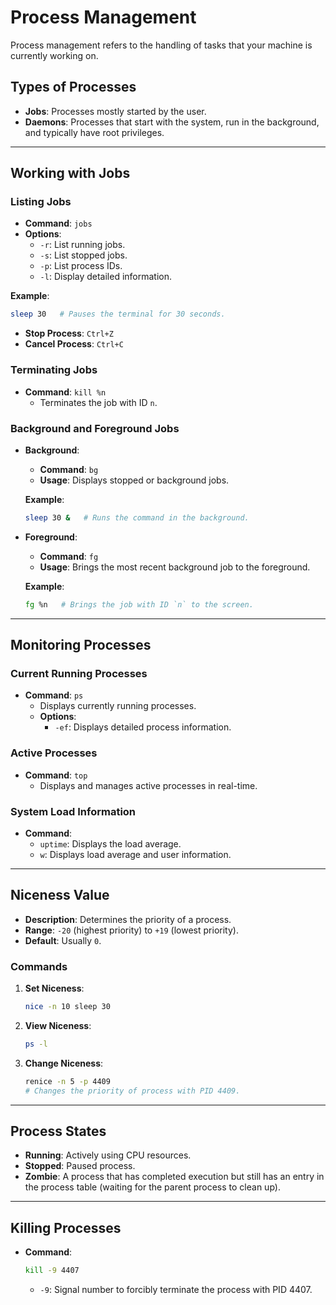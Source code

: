 
# Process Management

Process management refers to the handling of tasks that your machine is currently working on.

## Types of Processes
- **Jobs**: Processes mostly started by the user.
- **Daemons**: Processes that start with the system, run in the background, and typically have root privileges.

---

## Working with Jobs

### Listing Jobs
- **Command**: `jobs`
- **Options**:
  - `-r`: List running jobs.
  - `-s`: List stopped jobs.
  - `-p`: List process IDs.
  - `-l`: Display detailed information.

**Example**:
```bash
sleep 30   # Pauses the terminal for 30 seconds.
```
- **Stop Process**: `Ctrl+Z`
- **Cancel Process**: `Ctrl+C`

### Terminating Jobs
- **Command**: `kill %n`
  - Terminates the job with ID `n`.

### Background and Foreground Jobs
- **Background**:
  - **Command**: `bg`
  - **Usage**: Displays stopped or background jobs.
  
  **Example**:
  ```bash
  sleep 30 &   # Runs the command in the background.
  ```

- **Foreground**:
  - **Command**: `fg`
  - **Usage**: Brings the most recent background job to the foreground.

  **Example**:
  ```bash
  fg %n   # Brings the job with ID `n` to the screen.
  ```

---

## Monitoring Processes

### Current Running Processes
- **Command**: `ps`
  - Displays currently running processes.
  - **Options**:
    - `-ef`: Displays detailed process information.

### Active Processes
- **Command**: `top`
  - Displays and manages active processes in real-time.

### System Load Information
- **Command**:
  - `uptime`: Displays the load average.
  - `w`: Displays load average and user information.

---

## Niceness Value
- **Description**: Determines the priority of a process.
- **Range**: `-20` (highest priority) to `+19` (lowest priority).
- **Default**: Usually `0`.

### Commands
1. **Set Niceness**:
   ```bash
   nice -n 10 sleep 30
   ```

2. **View Niceness**:
   ```bash
   ps -l
   ```

3. **Change Niceness**:
   ```bash
   renice -n 5 -p 4409
   # Changes the priority of process with PID 4409.
   ```

---

## Process States
- **Running**: Actively using CPU resources.
- **Stopped**: Paused process.
- **Zombie**: A process that has completed execution but still has an entry in the process table (waiting for the parent process to clean up).

---

## Killing Processes
- **Command**:
  ```bash
  kill -9 4407
  ```
  - `-9`: Signal number to forcibly terminate the process with PID 4407.
